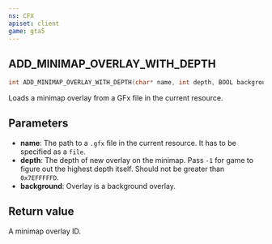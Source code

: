 ```yaml
---
ns: CFX
apiset: client
game: gta5
---
```

## ADD_MINIMAP_OVERLAY_WITH_DEPTH

```c
int ADD_MINIMAP_OVERLAY_WITH_DEPTH(char* name, int depth, BOOL background);
```

Loads a minimap overlay from a GFx file in the current resource.

## Parameters
* **name**: The path to a `.gfx` file in the current resource. It has to be specified as a `file`.
* **depth**: The depth of new overlay on the minimap. Pass `-1` for game to figure out the highest depth itself. Should not be greater than `0x7EFFFFFD`.
* **background**: Overlay is a background overlay.

## Return value
A minimap overlay ID.
